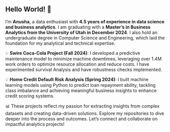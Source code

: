 ##  Hello World! 👋
I’m **Anusha**, a data enthusiast with **4.5 years of experience in data science and business analytics**. I am graduating with a **Master’s in Business Analytics from the University of Utah in December 2024**. I also hold an undergraduate degree in Computer Science and Engineering, which laid the foundation for my analytical and technical expertise.

💡 **Swire Coca-Cola Project (Fall 2024)**: I developed a predictive maintenance model to minimize machine downtimes, leveraging over 1.4M work orders to optimize resource allocation and reduce costs. I have experimented survival Analysis and have robustness checks implemented.

💡 **Home Credit Default Risk Analysis (Spring 2024)**: I built machine learning models using Python to predict loan repayment ability, tackling class imbalance and achieving meaningful business insights to enhance credit scoring systems.

📊 These projects reflect my passion for extracting insights from complex datasets and creating data-driven solutions. Explore my repositories to dive deeper into the process and outcomes. Let’s connect and collaborate on impactful analytics projects!
